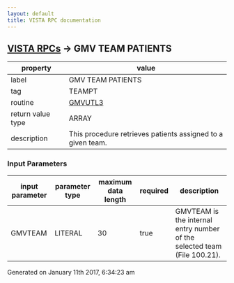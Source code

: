 ```yaml
---
layout: default
title: VISTA RPC documentation
---
```




## [VISTA RPCs](TableOfContent.md) &#8594; GMV TEAM PATIENTS 

 property | value 
--- | --- 
 label | GMV TEAM PATIENTS
 tag | TEAMPT
 routine | [GMVUTL3](http://code.osehra.org/dox/Routine_GMVUTL3_source.html)
 return value type | ARRAY
 description | This procedure retrieves patients assigned to a given team.

### Input Parameters

| input parameter | parameter type | maximum data length | required | description | 
| --- | --- | --- | --- | --- | 
| GMVTEAM | LITERAL | 30 | true | GMVTEAM is the internal entry number of the selected team (File 100.21). | 




Generated on January 11th 2017, 6:34:23 am